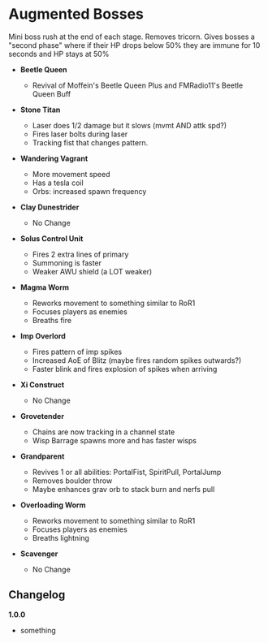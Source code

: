 # Augmented Bosses

Mini boss rush at the end of each stage. Removes tricorn. Gives bosses a "second phase" where if their HP drops below 50% they are immune for 10 seconds and HP stays at 50%

- **Beetle Queen**
  - Revival of Moffein's Beetle Queen Plus and FMRadio11's Beetle Queen Buff

- **Stone Titan**
  - Laser does 1/2 damage but it slows (mvmt AND attk spd?)
  - Fires laser bolts during laser
  - Tracking fist that changes pattern.

- **Wandering Vagrant**
  - More movement speed
  - Has a tesla coil
  - Orbs: increased spawn frequency

- **Clay Dunestrider**
  - No Change

- **Solus Control Unit**
  - Fires 2 extra lines of primary
  - Summoning is faster
  - Weaker AWU shield (a LOT weaker)

- **Magma Worm**
  - Reworks movement to something similar to RoR1
  - Focuses players as enemies
  - Breaths fire

- **Imp Overlord**
  - Fires pattern of imp spikes
  - Increased AoE of Blitz (maybe fires random spikes outwards?)
  - Faster blink and fires explosion of spikes when arriving

- **Xi Construct**
  - No Change

- **Grovetender**
  - Chains are now tracking in a channel state
  - Wisp Barrage spawns more and has faster wisps

- **Grandparent**
  - Revives 1 or all abilities: PortalFist, SpiritPull, PortalJump
  - Removes boulder throw
  - Maybe enhances grav orb to stack burn and nerfs pull

- **Overloading Worm**
  - Reworks movement to something similar to RoR1
  - Focuses players as enemies
  - Breaths lightning

- **Scavenger**
  - No Change
## Changelog

**1.0.0**

- something
